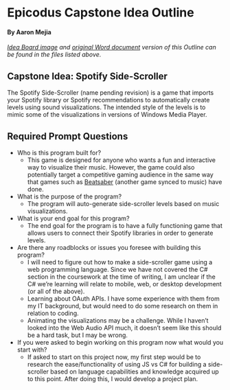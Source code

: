 # Epicodus Capstone Idea Outline
#### By Aaron Mejia
*[Idea Board image](https://github.com/mejia-dev/epicodus-capstone-planning/blob/main/Capstone%20Idea%20Board%20-%20Final.png) and [original Word document](https://github.com/mejia-dev/epicodus-capstone-planning/blob/main/Capstone%20Idea%20Outline.docx) version of this Outline can be found in the files listed above.*

## Capstone Idea: Spotify Side-Scroller
The Spotify Side-Scroller (name pending revision) is a game that imports your Spotify library or Spotify recommendations to automatically create levels using sound visualizations. The intended style of the levels is to mimic some of the visualizations in versions of Windows Media Player.

## Required Prompt Questions
- Who is this program built for?
  - This game is designed for anyone who wants a fun and interactive way to visualize their music. However, the game could also potentially target a competitive gaming audience in the same way that games such as [Beatsaber](https://beatsaber.com) (another game synced to music) have done.
- What is the purpose of the program?
  - The program will auto-generate side-scroller levels based on music visualizations.
- What is your end goal for this program?
  - The end goal for the program is to have a fully functioning game that allows users to connect their Spotify libraries in order to generate levels.
- Are there any roadblocks or issues you foresee with building this program?
  - I will need to figure out how to make a side-scroller game using a web programming language. Since we have not covered the C# section in the coursework at the time of writing, I am unclear if the C# we’re learning will relate to mobile, web, or desktop development (or all of the above).
  - Learning about OAuth APIs. I have some experience with them from my IT background, but would need to do some research on them in relation to coding.
  - Animating the visualizations may be a challenge. While I haven’t looked into the Web Audio API much, it doesn’t seem like this should be a hard task, but I may be wrong.
- If you were asked to begin working on this program now what would you start with?
  - If asked to start on this project now, my first step would be to research the ease/functionality of using JS vs C# for building a side-scroller based on language capabilities and knowledge acquired up to this point. 
After doing this, I would develop a project plan. 
